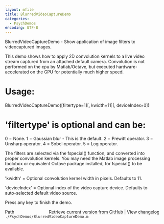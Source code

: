 ```yaml
---
layout: mfile
title: BlurredVideoCaptureDemo
categories:
  - PsychDemos
encoding: UTF-8
---
```


BlurredVideoCaptureDemo - Show application of image filters to videocaptured images.

This demo shows how to apply 2D convolution kernels to a live video
stream captured from an attached default camera. Convolution is not
performed on the cpu by Matlab/Octave, but executed hardware-accelerated
on the GPU for potentially much higher speed.

# Usage:

BlurredVideoCaptureDemo([filtertype=1][, kwidth=11][, deviceIndex=0])

# 'filtertype' is optional and can be:

0 = None.
1 = Gaussian blur - This is the default.
2 = Prewitt operator.
3 = Unsharp operator.
4 = Sobel operator.
5 = Log operator.

The filters are selected via the fspecial() function, and converted into
proper convolution kernels. You may need the Matlab image processing
toolobox or equivalent Octave package installed, for fspecial() to be
available.

'kwidth' = Optional convolution kernel width in pixels. Defaults to 11.

'deviceIndex' = Optional index of the video capture device. Defaults to
auto-selected default video source.

Press any key to finish the demo.



<div class="code_header" style="text-align:right;">
  <span style="float:left;">Path&nbsp;&nbsp;</span> <span class="counter">Retrieve <a href=
  "https://raw.github.com/Psychtoolbox-3/Psychtoolbox-3/beta/./PsychDemos/BlurredVideoCaptureDemo.m">current version from GitHub</a> | View <a href=
  "https://github.com/Psychtoolbox-3/Psychtoolbox-3/commits/beta/./PsychDemos/BlurredVideoCaptureDemo.m">changelog</a></span>
</div>
<div class="code">
  <code>./PsychDemos/BlurredVideoCaptureDemo.m</code>
</div>
